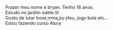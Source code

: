 Prazer meu nome é bryan.
Tenho 16 anos.                                                                                                                                                                  
Estudo no jardim odete III                                                                                                                                                     
Gosto de lutar boxe,mma,jiu-jitsu, jogo bola etc...                                                                                                                              
Estou fazendo curso Alura
